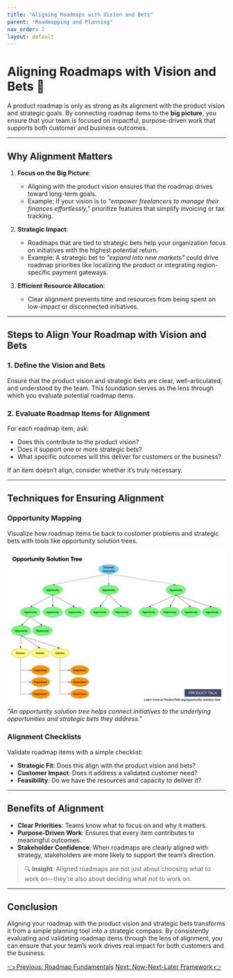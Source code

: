 ```yaml
---
title: "Aligning Roadmaps with Vision and Bets"
parent: "Roadmapping and Planning"
nav_order: 2
layout: default
---
```


# Aligning Roadmaps with Vision and Bets 🎯

A product roadmap is only as strong as its alignment with the product vision and strategic goals. By connecting roadmap items to the **big picture**, you ensure that your team is focused on impactful, purpose-driven work that supports both customer and business outcomes.

---

## Why Alignment Matters

1. **Focus on the Big Picture**: 
   - Aligning with the product vision ensures that the roadmap drives toward long-term goals.
   - Example: If your vision is to *"empower freelancers to manage their finances effortlessly,"* prioritize features that simplify invoicing or tax tracking.

2. **Strategic Impact**:
   - Roadmaps that are tied to strategic bets help your organization focus on initiatives with the highest potential return.
   - Example: A strategic bet to *"expand into new markets"* could drive roadmap priorities like localizing the product or integrating region-specific payment gateways.

3. **Efficient Resource Allocation**:
   - Clear alignment prevents time and resources from being spent on low-impact or disconnected initiatives.

---

## Steps to Align Your Roadmap with Vision and Bets

### 1. Define the Vision and Bets
Ensure that the product vision and strategic bets are clear, well-articulated, and understood by the team. This foundation serves as the lens through which you evaluate potential roadmap items.

### 2. Evaluate Roadmap Items for Alignment
For each roadmap item, ask:
- Does this contribute to the product vision?
- Does it support one or more strategic bets?
- What specific outcomes will this deliver for customers or the business?

If an item doesn’t align, consider whether it’s truly necessary.

---

## Techniques for Ensuring Alignment

### Opportunity Mapping
Visualize how roadmap items tie back to customer problems and strategic bets with tools like opportunity solution trees.

![Opportunity Solution Tree](../../assets/images/Opportunity-Solution-Tree.png)
*"An opportunity solution tree helps connect initiatives to the underlying opportunities and strategic bets they address."*

### Alignment Checklists
Validate roadmap items with a simple checklist:
- **Strategic Fit**: Does this align with the product vision and bets?
- **Customer Impact**: Does it address a validated customer need?
- **Feasibility**: Do we have the resources and capacity to deliver it?

---

## Benefits of Alignment

- **Clear Priorities**: Teams know what to focus on and why it matters.
- **Purpose-Driven Work**: Ensures that every item contributes to meaningful outcomes.
- **Stakeholder Confidence**: When roadmaps are clearly aligned with strategy, stakeholders are more likely to support the team’s direction.

> 🔍 **Insight**: Aligned roadmaps are not just about choosing what to work on—they’re also about deciding what *not* to work on.

---

## Conclusion

Aligning your roadmap with the product vision and strategic bets transforms it from a simple planning tool into a strategic compass. By consistently evaluating and validating roadmap items through the lens of alignment, you can ensure that your team’s work drives real impact for both customers and the business.

<div class="nav-buttons">
    <a href="../4-roadmapping-and-planning/roadmap-fundamentals" class="btn btn-secondary">👈 Previous: Roadmap Fundamentals</a>
    <a href="../4-roadmapping-and-planning/now-next-later-framework" class="btn btn-primary">Next: Now-Next-Later Framework 👉</a>
</div>